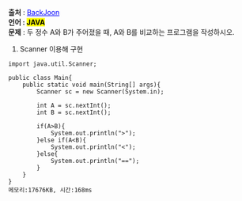 **출처** : <a href="https://www.acmicpc.net/problem/1000" style="color: blue; text-decoration: underline;">BackJoon</a><br>
**언어 : <mark>JAVA**</mark><br>
**문제** : 두 정수 A와 B가 주어졌을 때, A와 B를 비교하는 프로그램을 작성하시오.<br>

1. Scanner 이용해 구현
```
import java.util.Scanner;

public class Main{
    public static void main(String[] args){
        Scanner sc = new Scanner(System.in);

        int A = sc.nextInt();
        int B = sc.nextInt();

        if(A>B){
            System.out.println(">");
        }else if(A<B){
            System.out.println("<");
        }else{
            System.out.println("==");
        }
    }
}
메모리:17676KB, 시간:168ms
```
